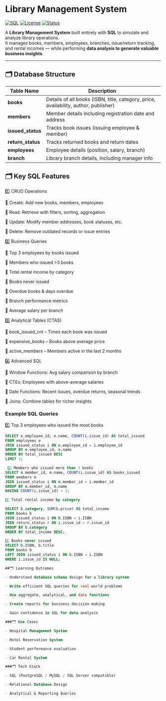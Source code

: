 # Library Management System


[![SQL](https://img.shields.io/badge/SQL-PostgreSQL-blue)](https://www.postgresql.org/)
[![License](https://img.shields.io/badge/license-MIT-green.svg)](LICENSE)
[![Status](https://img.shields.io/badge/status-Completed-success)]()

A **Library Management System** built entirely with **SQL** to simulate and analyze library operations.  
It manages books, members, employees, branches, issue/return tracking, and rental incomes — while performing **data analysis to generate valuable business insights**.

---

## 🗂 Database Structure

| Table Name       | Description |
|------------------|-------------|
| **books**        | Details of all books (ISBN, title, category, price, availability, author, publisher) |
| **members**      | Member details including registration date and address |
| **issued_status**| Tracks book issues (issuing employee & member) |
| **return_status**| Tracks returned books and return dates |
| **employees**    | Employee details (position, salary, branch) |
| **branch**       | Library branch details, including manager info |


## 🗂 Key SQL Features
1️⃣ CRUD Operations

🔸 Create: Add new books, members, employees

🔸 Read: Retrieve with filters, sorting, aggregation

🔸 Update: Modify member addresses, book statuses, etc.

🔸 Delete: Remove outdated records or issue entries

2️⃣ Business Queries


🔸 Top 3 employees by books issued

🔸 Members who issued >3 books

🔸 Total rental income by category

🔸 Books never issued

🔸 Overdue books & days overdue

🔸 Branch performance metrics

🔸 Average salary per branch

3️⃣ Analytical Tables (CTAS)

🔸 book_issued_cnt – Times each book was issued

🔸 expensive_books – Books above average price

🔸 active_members – Members active in the last 2 months

4️⃣ Advanced SQL

🔸 Window Functions: Avg salary comparison by branch

🔸 CTEs: Employees with above-average salaries

🔸 Date Functions: Recent issues, overdue returns, seasonal trends

🔸 Joins: Combine tables for richer insights

### Example SQL Queries
 1️⃣ Top 3 employees who issued the most books
```sql
SELECT e.employee_id, e.name, COUNT(i.issue_id) AS total_issued
FROM employees e
JOIN issued_status i ON e.employee_id = i.employee_id
GROUP BY e.employee_id, e.name
ORDER BY total_issued DESC
LIMIT 3;

 2️⃣ Members who issued more than 3 books
SELECT m.member_id, m.name, COUNT(i.issue_id) AS books_issued
FROM members m
JOIN issued_status i ON m.member_id = i.member_id
GROUP BY m.member_id, m.name
HAVING COUNT(i.issue_id) > 3;

3️⃣ Total rental income by category

SELECT b.category, SUM(b.price) AS total_income
FROM books b
JOIN issued_status i ON b.ISBN = i.ISBN
JOIN return_status r ON i.issue_id = r.issue_id
GROUP BY b.category
ORDER BY total_income DESC; 

4️⃣ Books never issued
SELECT b.ISBN, b.title
FROM books b
LEFT JOIN issued_status i ON b.ISBN = i.ISBN
WHERE i.issue_id IS NULL; 

##🗂 Learning Outcomes

- Understand database schema design for a library system

- Write efficient SQL queries for real-world problems

- Use aggregate, analytical, and date functions

- Create reports for business decision-making

- Gain confidence in SQL for data analysis

###🗂 Use Cases

- Hospital Management System

- Hotel Reservation System

- Student performance evaluation

- Car Rental System

###🗂 Tech Stack

- SQL (PostgreSQL / MySQL / SQL Server compatible)

- Relational Database Design

- Analytical & Reporting Queries
